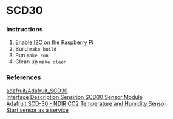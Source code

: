 # SCD30

### Instructions

1. [Enable I2C on the Raspberry Pi](https://learn.adafruit.com/adafruits-raspberry-pi-lesson-4-gpio-setup/configuring-i2c)
2. Build `make build`
3. Run `make run`
4. Clean up `make clean`

### References

[adafruit/Adafruit_SCD30](https://github.com/adafruit/Adafruit_SCD30)  
[Interface Description Sensirion SCD30 Sensor Module](https://cdn-learn.adafruit.com/assets/assets/000/098/501/original/Sensirion_CO2_Sensors_SCD30_Interface_Description.pdf?1609963135)  
[Adafruit SCD-30 - NDIR CO2 Temperature and Humidity Sensor](https://cdn-learn.adafruit.com/downloads/pdf/adafruit-scd30.pdf)  
[Start sensor as a service](https://abhinand05.medium.com/run-any-executable-as-systemd-service-in-linux-21298674f66f)